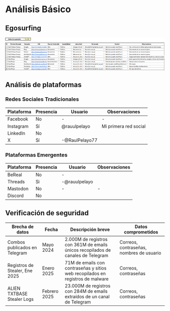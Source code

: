  # Análisis Básico

 ## Egosurfing

 ![EgoSurfing](/investigaciones/individuales/2022020017/egoSurfing.png)

 ## Análisis de plataformas

### Redes Sociales Tradicionales
| Plataforma   | Presencia | Usuario        | Observaciones |
|--------------|-----------|----------------|---------------|
| Facebook     | No        | -              | -             |
| Instagram    | Sí        |  @rauulpelayo | Mi primera red social |
| LinkedIn     | No        |   |  |
| X            | Sí        | -@RaulPelayo77 |             |

### Plataformas Emergentes
| Plataforma   | Presencia | Usuario     | Observaciones |
|--------------|-----------|-------------|---------------|
| BeReal       | No       | -           |  |
| Threads      | Si        | -@rauulpelayo           |               |
| Mastodon     | No        | -           | -             |
| Discord      | No        |  |  |

## Verificación de seguridad

| Brecha de datos                        | Fecha       | Descripción breve                                                                 | Datos comprometidos                 |
|----------------------------------------|------------|-----------------------------------------------------------------------------------|--------------------------------------|
| Combos publicados en Telegram          | Mayo 2024  | 2.000M de registros con 361M de emails únicos recopilados de canales de Telegram  | Correos, contraseñas, nombres de usuario |
| Registros de Stealer, Ene 2025         | Enero 2025 | 71M de emails con contraseñas y sitios web recopilados en registros de malware    | Correos, contraseñas                |
| ALIEN TXTBASE Stealer Logs             | Febrero 2025 | 23.000M de registros con 284M de emails extraídos de un canal de Telegram         | Correos, contraseñas                |
